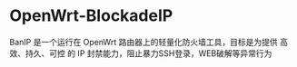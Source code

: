 # OpenWrt-BlockadeIP
BanIP 是一个运行在 OpenWrt 路由器上的轻量化防火墙工具，目标是为提供 高效、持久、可控 的 IP 封禁能力，阻止暴力SSH登录，WEB破解等异常行为
